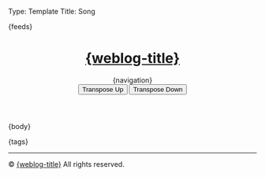 Type: Template
Title: Song

<!DOCTYPE html>
<html lang="en">
<head>
<title>{weblog-title}{separator}{post-title}</title>
<meta charset="utf-8">
<meta name="viewport" content="width=device-width, initial-scale=1">
{feeds}
<link rel="stylesheet" href='https://kenei.weblog.lol/files/style.css'>
<style>
@import url('https://fonts.googleapis.com/css2?family=Source+Code+Pro:wght@400;700&family=Merriweather:wght@400;700&family=Open+Sans:wght@400;700&display=swap');
@import url('https://static.omg.lol/type/fontawesome-free/css/all.css');
</style>
</head>
<body>

<header>
	<h1 class="weblog-title"><a href="{base-path}">{weblog-title}</a></h1>
	{navigation}
	<script src="https://kenei.weblog.lol/files/update-year.js" defer></script>
	<script src="https://kenei.weblog.lol/files/collapse-code.js" defer></script>
	<!-- Add buttons for transposing -->
    <div>
        <button class="transpose-btn" onclick="transposeChords(1)">Transpose Up</button>
        <button class="transpose-btn" onclick="transposeChords(-1)">Transpose Down</button>
    </div>
</header>

<main>

{body}

<aside class="post-tags">
	{tags}
</aside>

<hr>

</main>

<footer>
    <p>&copy; <span id="current-year"></span> <a href="{base-path}">{weblog-title}</a> All rights reserved.</p>
</footer>
<script>
    // Define the mapping for chords
    const chordArray = ["C", "C#", "D", "D#", "E", "F", "F#", "G", "G#", "A", "A#", "B"];
    const flatChordArray = ["C", "Db", "D", "Eb", "E", "F", "Gb", "G", "Ab", "A", "Bb", "B"];

    // Function to transpose a chord
    function transposeChord(chord, semitones) {
        const match = chord.match(/^([A-G])([#b]?)(.*)$/);  // Match root note and suffix
        if (!match) return chord;  // If it's not a valid chord, return as-is

        const root = match[1];  // The root note (e.g., C, G, A)
        const accidental = match[2];  // The accidental (e.g., #, b)
        const suffix = match[3];  // The suffix (e.g., m, 7, /F)

        // Determine the current index in either the sharp or flat chord array
        let index = chordArray.indexOf(root + accidental);
        if (index === -1) {
            index = flatChordArray.indexOf(root + accidental);
        }

        if (index === -1) return chord;  // If the root is not found, return the original chord

        // Calculate the new index with wrapping
        const newIndex = (index + semitones + 12) % 12;

        // Choose the new chord name based on preference for sharps or flats
        const newChord = chordArray[newIndex];

        // Return the transposed chord with the original suffix
        return newChord + suffix;
    }

    // Function to transpose all chords on the page
    function transposeChords(semitones) {
        const chords = document.querySelectorAll('.chordpro-chord');

        chords.forEach(chord => {
            let originalChord = chord.textContent.trim();
            let transposedChord = transposeChord(originalChord, semitones);
            chord.textContent = transposedChord;
        });
    }

    // Set the current year
	document.getElementById('current-year').textContent = new Date().getFullYear();
</script>
</body>
</html>

